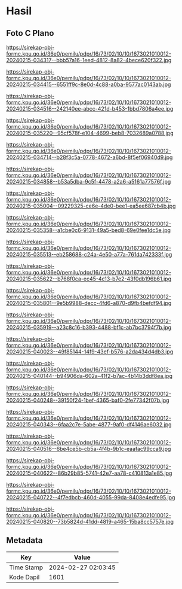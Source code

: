 # Hasil

## Foto C Plano

https://sirekap-obj-formc.kpu.go.id/36e0/pemilu/pdpr/16/73/02/10/10/1673021010012-20240215-034317--bbb57a16-1eed-4812-8a82-4bece620f322.jpg

https://sirekap-obj-formc.kpu.go.id/36e0/pemilu/pdpr/16/73/02/10/10/1673021010012-20240215-034415--6551ff9c-8e0d-4c88-a0ba-9577ac0143ab.jpg

https://sirekap-obj-formc.kpu.go.id/36e0/pemilu/pdpr/16/73/02/10/10/1673021010012-20240215-034516--242140ee-abcc-421d-b453-1bbd7806a4ee.jpg

https://sirekap-obj-formc.kpu.go.id/36e0/pemilu/pdpr/16/73/02/10/10/1673021010012-20240215-035220--95cf578f-e104-4699-beb8-7032689a0788.jpg

https://sirekap-obj-formc.kpu.go.id/36e0/pemilu/pdpr/16/73/02/10/10/1673021010012-20240215-034714--b28f3c5a-0778-4672-a6bd-8f5ef06940d9.jpg

https://sirekap-obj-formc.kpu.go.id/36e0/pemilu/pdpr/16/73/02/10/10/1673021010012-20240215-034858--b53a5dba-9c5f-4478-a2a6-a5161a77576f.jpg

https://sirekap-obj-formc.kpu.go.id/36e0/pemilu/pdpr/16/73/02/10/10/1673021010012-20240215-035004--09229325-ce6e-4de0-bee1-ea5ee687cb4b.jpg

https://sirekap-obj-formc.kpu.go.id/36e0/pemilu/pdpr/16/73/02/10/10/1673021010012-20240215-035358--a1cbe0c6-9131-49a5-bed8-69e0fee1dc5e.jpg

https://sirekap-obj-formc.kpu.go.id/36e0/pemilu/pdpr/16/73/02/10/10/1673021010012-20240215-035513--eb258688-c24a-4e50-a77a-761da742333f.jpg

https://sirekap-obj-formc.kpu.go.id/36e0/pemilu/pdpr/16/73/02/10/10/1673021010012-20240215-035622--b768f0ca-ec45-4c13-b7e2-43f0db196b61.jpg

https://sirekap-obj-formc.kpu.go.id/36e0/pemilu/pdpr/16/73/02/10/10/1673021010012-20240215-035801--9e5b9988-decc-4fd6-a870-d9fb4befdf94.jpg

https://sirekap-obj-formc.kpu.go.id/36e0/pemilu/pdpr/16/73/02/10/10/1673021010012-20240215-035919--a23c8c16-b393-4488-bf1c-ab7bc3794f7b.jpg

https://sirekap-obj-formc.kpu.go.id/36e0/pemilu/pdpr/16/73/02/10/10/1673021010012-20240215-040023--49f85144-14f9-43ef-b576-a2da434d4db3.jpg

https://sirekap-obj-formc.kpu.go.id/36e0/pemilu/pdpr/16/73/02/10/10/1673021010012-20240215-040144--b94906da-602a-41f2-b7ac-4b14b3ddf8ea.jpg

https://sirekap-obj-formc.kpu.go.id/36e0/pemilu/pdpr/16/73/02/10/10/1673021010012-20240215-040248--39150f24-1bef-4365-baf0-2fe77342f07b.jpg

https://sirekap-obj-formc.kpu.go.id/36e0/pemilu/pdpr/16/73/02/10/10/1673021010012-20240215-040343--6faa2c7e-5abe-4877-9af0-df4146ae6032.jpg

https://sirekap-obj-formc.kpu.go.id/36e0/pemilu/pdpr/16/73/02/10/10/1673021010012-20240215-040516--6be4ce5b-cb5a-4f4b-9b1c-eaafac99cca9.jpg

https://sirekap-obj-formc.kpu.go.id/36e0/pemilu/pdpr/16/73/02/10/10/1673021010012-20240215-040622--86b29b85-5741-42e7-aa78-c410813a1e85.jpg

https://sirekap-obj-formc.kpu.go.id/36e0/pemilu/pdpr/16/73/02/10/10/1673021010012-20240215-040722--4f7edbcb-460d-4055-99da-8408e4edfe95.jpg

https://sirekap-obj-formc.kpu.go.id/36e0/pemilu/pdpr/16/73/02/10/10/1673021010012-20240215-040820--73b5824d-41dd-4819-a465-15ba8cc5757e.jpg


## Metadata

| Key        | Value               |
| ---------- | ------------------- |
| Time Stamp | 2024-02-27 02:03:45 |
| Kode Dapil | 1601                |



